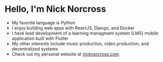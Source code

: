 # Hello, I'm Nick Norcross

- My favorite language is Python
- I enjoy building web apps with ReactJS, Django, and Docker
- I have lead development of a learning managment system (LMS) mobile application built with Flutter
- My other interests include music production, video production, and decentralized systems
- Check out my personal website at [nicknorcross.com](http://nicknorcross.com)
